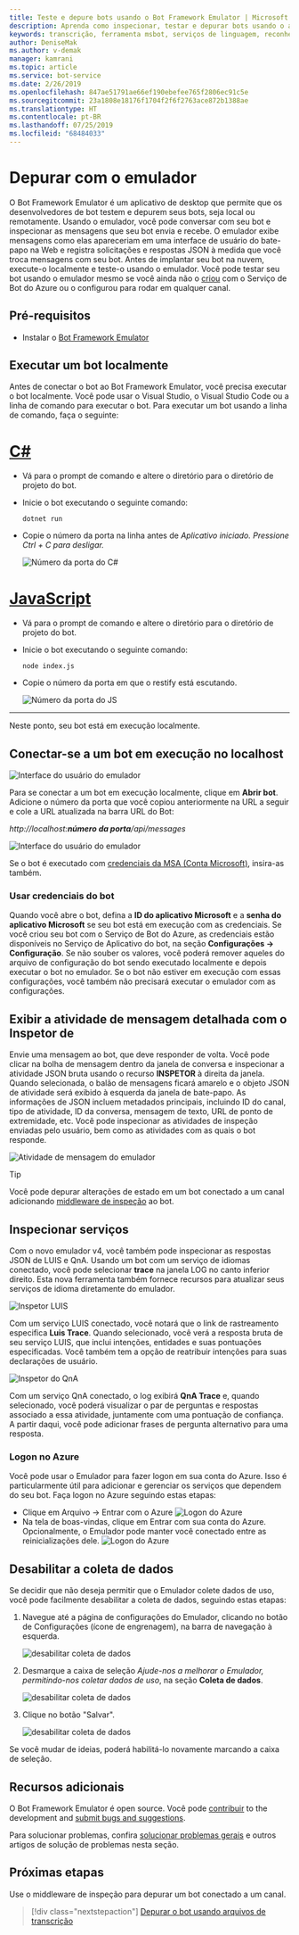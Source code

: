 ```yaml
---
title: Teste e depure bots usando o Bot Framework Emulator | Microsoft Docs
description: Aprenda como inspecionar, testar e depurar bots usando o aplicativo de desktop do Bot Framework Emulator.
keywords: transcrição, ferramenta msbot, serviços de linguagem, reconhecimento de fala
author: DeniseMak
ms.author: v-demak
manager: kamrani
ms.topic: article
ms.service: bot-service
ms.date: 2/26/2019
ms.openlocfilehash: 847ae51791ae66ef190ebefee765f2806ec91c5e
ms.sourcegitcommit: 23a1808e18176f1704f2f6f2763ace872b1388ae
ms.translationtype: HT
ms.contentlocale: pt-BR
ms.lasthandoff: 07/25/2019
ms.locfileid: "68484033"
---
```

# <a name="debug-with-the-emulator"></a>Depurar com o emulador

O Bot Framework Emulator é um aplicativo de desktop que permite que os desenvolvedores de bot testem e depurem seus bots, seja local ou remotamente. Usando o emulador, você pode conversar com seu bot e inspecionar as mensagens que seu bot envia e recebe. O emulador exibe mensagens como elas apareceriam em uma interface de usuário do bate-papo na Web e registra solicitações e respostas JSON à medida que você troca mensagens com seu bot. Antes de implantar seu bot na nuvem, execute-o localmente e teste-o usando o emulador. Você pode testar seu bot usando o emulador mesmo se você ainda não o [criou](./bot-service-quickstart.md) com o Serviço de Bot do Azure ou o configurou para rodar em qualquer canal.

## <a name="prerequisites"></a>Pré-requisitos
- Instalar o [Bot Framework Emulator](https://aka.ms/Emulator-wiki-getting-started)

## <a name="run-a-bot-locally"></a>Executar um bot localmente
Antes de conectar o bot ao Bot Framework Emulator, você precisa executar o bot localmente. Você pode usar o Visual Studio, o Visual Studio Code ou a linha de comando para executar o bot. Para executar um bot usando a linha de comando, faça o seguinte:


# <a name="ctabcsharp"></a>[C#](#tab/csharp)

* Vá para o prompt de comando e altere o diretório para o diretório de projeto do bot.
* Inicie o bot executando o seguinte comando: 
    ```
    dotnet run
    ```
* Copie o número da porta na linha antes de *Aplicativo iniciado. Pressione Ctrl + C para desligar.*

    ![Número da porta do C#](media/bot-service-debug-emulator/csharp_port_number.png)


# <a name="javascripttabjavascript"></a>[JavaScript](#tab/javascript)

* Vá para o prompt de comando e altere o diretório para o diretório de projeto do bot.
* Inicie o bot executando o seguinte comando:
    ```
    node index.js
    ```
* Copie o número da porta em que o restify está escutando.

    ![Número da porta do JS](media/bot-service-debug-emulator/js_port_number.png)
---

Neste ponto, seu bot está em execução localmente. 


## <a name="connect-to-a-bot-running-on-localhost"></a>Conectar-se a um bot em execução no localhost

![Interface do usuário do emulador](media/emulator-v4/emulator-welcome.png)

Para se conectar a um bot em execução localmente, clique em **Abrir bot**. Adicione o número da porta que você copiou anteriormente na URL a seguir e cole a URL atualizada na barra URL do Bot:

*http://localhost:**número da porta**/api/messages*

![Interface do usuário do emulador](media/bot-service-debug-emulator/open_bot_emulator.png)

Se o bot é executado com [credenciais da MSA (Conta Microsoft)](#use-bot-credentials), insira-as também.


### <a name="use-bot-credentials"></a>Usar credenciais do bot

Quando você abre o bot, defina a **ID do aplicativo Microsoft** e a **senha do aplicativo Microsoft** se seu bot está em execução com as credenciais. Se você criou seu bot com o Serviço de Bot do Azure, as credenciais estão disponíveis no Serviço de Aplicativo do bot, na seção **Configurações -> Configuração**. Se não souber os valores, você poderá remover aqueles do arquivo de configuração do bot sendo executado localmente e depois executar o bot no emulador. Se o bot não estiver em execução com essas configurações, você também não precisará executar o emulador com as configurações. 

## <a name="view-detailed-message-activity-with-the-inspector"></a>Exibir a atividade de mensagem detalhada com o Inspetor de

Envie uma mensagem ao bot, que deve responder de volta. Você pode clicar na bolha de mensagem dentro da janela de conversa e inspecionar a atividade JSON bruta usando o recurso **INSPETOR** à direita da janela. Quando selecionada, o balão de mensagens ficará amarelo e o objeto JSON de atividade será exibido à esquerda da janela de bate-papo. As informações de JSON incluem metadados principais, incluindo ID do canal, tipo de atividade, ID da conversa, mensagem de texto, URL de ponto de extremidade, etc. Você pode inspecionar as atividades de inspeção enviadas pelo usuário, bem como as atividades com as quais o bot responde.

![Atividade de mensagem do emulador](media/emulator-v4/emulator-view-message-activity-03.png)

> [!TIP]
> Você pode depurar alterações de estado em um bot conectado a um canal adicionando [middleware de inspeção](bot-service-debug-inspection-middleware.md) ao bot.

<!--
## Save and load conversations with bot transcripts

Activities in the emulator can be saved as transcripts. From an open live chat window, select **Save Transcript As** to the transcript file. The **Start Over** button can be used any time to clear a conversation and restart a connection to the bot.  

![Emulator save transcripts](media/emulator-v4/emulator-save-transcript.png)

To load transcripts, simply select **File > Open Transcript File** and select the transcript. A new Transcript window will open and render the message activity to the output window. 

![Emulator load transcripts](media/emulator-v4/emulator-load-transcript.png)
--->
<!---
## Add services 

You can easily add a LUIS app, QnA knowledge base, or dispatch model to your bot directly from the emulator. When the bot is loaded, select the services button on the far left of the emulator window. You will see options under the **Services** menu to add LUIS, QnA Maker, and Dispatch. 

To add a service app, simply click on the **+** button and select the service you want to add. You will be prompted to sign in to the Azure portal to add the service to the bot file, and connect the service to your bot application. 

> [!IMPORTANT]
> Adding services only works if you're using a `.bot` configuration file. Services will need to be added independently. For details on that, see [Manage bot resources](v4sdk/bot-file-basics.md) or the individual how to articles for the service you're trying to add.
>
> If you are not using a `.bot` file, the left pane won't have your services listed (even if your bot uses services) and will display *Services not available*.

![LUIS connect](media/emulator-v4/emulator-connect-luis-btn.png)

When either service is connected, you can go back to a live chat window and verify that your services are connected and working. 

![QnA connected](media/emulator-v4/emulator-view-message-activity.png)

--->

## <a name="inspect-services"></a>Inspecionar serviços

Com o novo emulador v4, você também pode inspecionar as respostas JSON de LUIS e QnA. Usando um bot com um serviço de idiomas conectado, você pode selecionar **trace** na janela LOG no canto inferior direito. Esta nova ferramenta também fornece recursos para atualizar seus serviços de idioma diretamente do emulador. 

![Inspetor LUIS](media/emulator-v4/emulator-luis-inspector.png)

Com um serviço LUIS conectado, você notará que o link de rastreamento especifica **Luis Trace**. Quando selecionado, você verá a resposta bruta de seu serviço LUIS, que inclui intenções, entidades e suas pontuações especificadas. Você também tem a opção de reatribuir intenções para suas declarações de usuário. 

![Inspetor do QnA](media/emulator-v4/emulator-qna-inspector.png)

Com um serviço QnA conectado, o log exibirá **QnA Trace** e, quando selecionado, você poderá visualizar o par de perguntas e respostas associado a essa atividade, juntamente com uma pontuação de confiança. A partir daqui, você pode adicionar frases de pergunta alternativo para uma resposta.

<!--## Configure ngrok

If you are using Windows and you are running the Bot Framework Emulator behind a firewall or other network boundary and want to connect to a bot that is hosted remotely, you must install and configure **ngrok** tunneling software. The Bot Framework Emulator integrates tightly with ngrok tunnelling software (developed by [inconshreveable][inconshreveable]), and can launch it automatically when it is needed.

Open the **Emulator Settings**, enter the path to ngrok, select whether or not to bypass ngrok for local addresses, and click **Save**.

![ngrok path](media/emulator-v4/emulator-ngrok-path.png)
-->

<!---## Login to Azure

You can use Emulator to login in to your Azure account. This is particularly helpful for you to add and manage services your bot depends on. 
See [above](#add-services) to learn more about services you can manage using the Emulator.
-->

### <a name="login-to-azure"></a>Logon no Azure
Você pode usar o Emulador para fazer logon em sua conta do Azure. Isso é particularmente útil para adicionar e gerenciar os serviços que dependem do seu bot. Faça logon no Azure seguindo estas etapas:
- Clique em Arquivo -> Entrar com o Azure ![Logon do Azure](media/emulator-v4/emulator-azure-login.png)
- Na tela de boas-vindas, clique em Entrar com sua conta do Azure. Opcionalmente, o Emulador pode manter você conectado entre as reinicializações dele.
![Logon do Azure](media/emulator-v4/emulator-azure-login-success.png)

## <a name="disabling-data-collection"></a>Desabilitar a coleta de dados

Se decidir que não deseja permitir que o Emulador colete dados de uso, você pode facilmente desabilitar a coleta de dados, seguindo estas etapas:

1. Navegue até a página de configurações do Emulador, clicando no botão de Configurações (ícone de engrenagem), na barra de navegação à esquerda.

    ![desabilitar coleta de dados](media/emulator-v4/emulator-disable-data-1.png)

2. Desmarque a caixa de seleção *Ajude-nos a melhorar o Emulador, permitindo-nos coletar dados de uso*, na seção **Coleta de dados**.

    ![desabilitar coleta de dados](media/emulator-v4/emulator-disable-data-2.png)

3. Clique no botão "Salvar".

    ![desabilitar coleta de dados](media/emulator-v4/emulator-disable-data-3.png)
    
Se você mudar de ideias, poderá habilitá-lo novamente marcando a caixa de seleção.

## <a name="additional-resources"></a>Recursos adicionais

O Bot Framework Emulator é open source. Você pode [contribuir][EmulatorGithubContribute] to the development and [submit bugs and suggestions][EmulatorGithubBugs].

Para solucionar problemas, confira [solucionar problemas gerais](bot-service-troubleshoot-bot-configuration.md) e outros artigos de solução de problemas nesta seção.

## <a name="next-steps"></a>Próximas etapas

Use o middleware de inspeção para depurar um bot conectado a um canal.

> [!div class="nextstepaction"]
> [Depurar o bot usando arquivos de transcrição](bot-service-debug-inspection-middleware.md)

<!--
Saving a conversation to a transcript file allows you to quickly draft and replay a certain set of interactions for debugging.

> [!div class="nextstepaction"]
> [Debug your bot using transcript files](~/v4sdk/bot-builder-debug-transcript.md)
-->

<!-- Footnote-style URLs -->

[EmulatorGithubContribute]: https://github.com/Microsoft/BotFramework-Emulator/wiki/How-to-Contribute
[EmulatorGithubBugs]: https://github.com/Microsoft/BotFramework-Emulator/wiki/Submitting-Bugs-%26-Suggestions

[ngrokDownload]: https://ngrok.com/
[inconshreveable]: https://inconshreveable.com/
